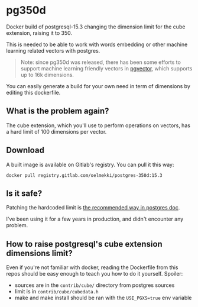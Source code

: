 # pg350d

Docker build of postgresql-15.3 changing the dimension limit for the cube
extension, raising it to 350.

This is needed to be able to work with words embedding or other machine
learning related vectors with postgres.

> Note: since pg350d was released, there has been some efforts to support
> machine learning friendly vectors in [pgvector](https://github.com/pgvector/pgvector),
> which supports up to 16k dimensions.

You can easily generate a build for your own need in term of dimensions by
editing this dockerfile.

## What is the problem again?

The cube extension, which you'll use to perform operations on vectors, has
a hard limit of 100 dimensions per vector.

## Download

A built image is available on Gitlab's registry. You can pull it this way:

```
docker pull registry.gitlab.com/oelmekki/postgres-350d:15.3
```

## Is it safe?

Patching the hardcoded limit is [the recommended way in postgres
doc](https://www.postgresql.org/docs/current/cube.html#id-1.11.7.20.9).

I've been using it for a few years in production, and didn't encounter any
problem.

## How to raise postgresql's cube extension dimensions limit?

Even if you're not familiar with docker, reading the Dockerfile from this repos
should be easy enough to teach you how to do it yourself. Spoiler:

* sources are in the `contrib/cube/` directory from postgres sources
* limit is in `contrib/cube/cubedata.h`
* make and make install should be ran with the `USE_PGXS=true` env variable

